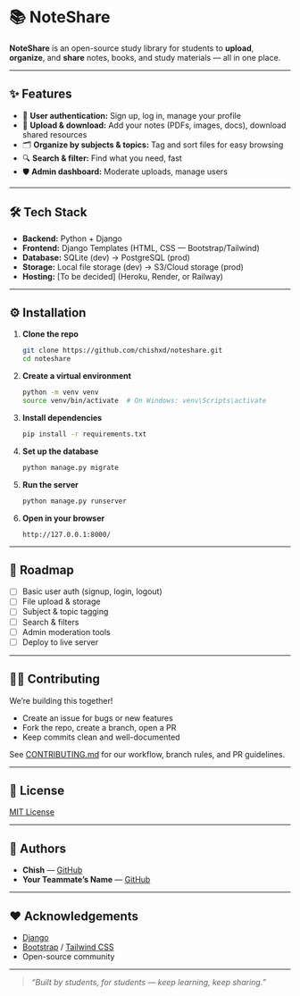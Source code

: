 # 📚 NoteShare

**NoteShare** is an open-source study library for students to **upload**, **organize**, and **share** notes, books, and study materials — all in one place.

---

## ✨ Features

- 🔑 **User authentication:** Sign up, log in, manage your profile
- 📂 **Upload & download:** Add your notes (PDFs, images, docs), download shared resources
- 🗂️ **Organize by subjects & topics:** Tag and sort files for easy browsing
- 🔍 **Search & filter:** Find what you need, fast
- 🛡️ **Admin dashboard:** Moderate uploads, manage users

---

## 🛠️ Tech Stack

- **Backend:** Python + Django
- **Frontend:** Django Templates (HTML, CSS — Bootstrap/Tailwind)
- **Database:** SQLite (dev) → PostgreSQL (prod)
- **Storage:** Local file storage (dev) → S3/Cloud storage (prod)
- **Hosting:** [To be decided] (Heroku, Render, or Railway)

---

## ⚙️ Installation

1. **Clone the repo**
   ```bash
   git clone https://github.com/chishxd/noteshare.git
   cd noteshare
   ```

2. **Create a virtual environment**

   ```bash
   python -m venv venv
   source venv/bin/activate  # On Windows: venv\Scripts\activate
   ```

3. **Install dependencies**

   ```bash
   pip install -r requirements.txt
   ```

4. **Set up the database**

   ```bash
   python manage.py migrate
   ```

5. **Run the server**

   ```bash
   python manage.py runserver
   ```

6. **Open in your browser**

   ```
   http://127.0.0.1:8000/
   ```

---

## 🚀 Roadmap

* [ ] Basic user auth (signup, login, logout)
* [ ] File upload & storage
* [ ] Subject & topic tagging
* [ ] Search & filters
* [ ] Admin moderation tools
* [ ] Deploy to live server

---

## 🧑‍💻 Contributing

We’re building this together!

* Create an issue for bugs or new features
* Fork the repo, create a branch, open a PR
* Keep commits clean and well-documented

See [CONTRIBUTING.md](CONTRIBUTING.md) for our workflow, branch rules, and PR guidelines.

---

## 📄 License

[MIT License](LICENSE)

---

## 🤝 Authors

* **Chish** — [GitHub](https://github.com/chishxd)
* **Your Teammate’s Name** — [GitHub](https://github.com/theirusername)

---

## ❤️ Acknowledgements

* [Django](https://www.djangoproject.com/)
* [Bootstrap](https://getbootstrap.com/) / [Tailwind CSS](https://tailwindcss.com/)
* Open-source community

---

> *“Built by students, for students — keep learning, keep sharing.”*
